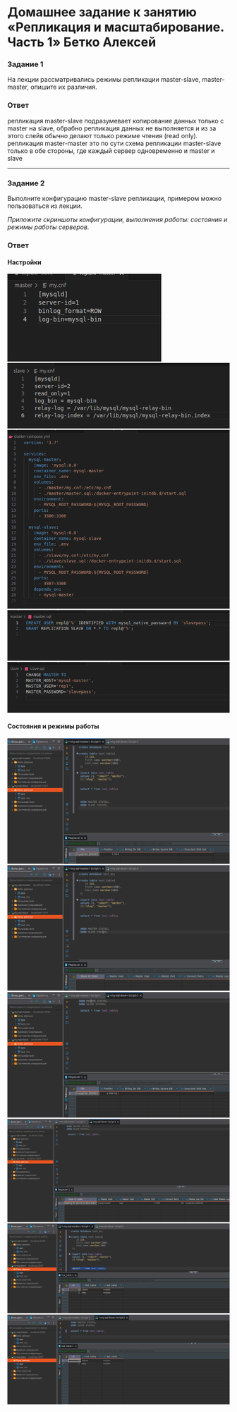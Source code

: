 # Домашнее задание к занятию «Репликация и масштабирование. Часть 1» Бетко Алексей


### Задание 1

На лекции рассматривались режимы репликации master-slave, master-master, опишите их различия.

### Ответ
репликация master-slave подразумевает копирование данных только с master на slave, обрабно репликация данных не выполняется и из за этого слейв обычно делают только режиме чтения (read only).
репликация master-master это по сути схема репликации master-slave только в обе стороны, где каждый сервер одновременно и master и slave


---

### Задание 2

Выполните конфигурацию master-slave репликации, примером можно пользоваться из лекции.

*Приложите скриншоты конфигурации, выполнения работы: состояния и режимы работы серверов.*


### Ответ
#### Настройки
<img src = "image/image1.png">
<img src = "image/image2.png">
<img src = "image/image7.png">
<img src = "image/image8.png" >
<img src = "image/image9.png" >

#### Состояния и режимы работы
<img src = "image/image3.png" >
<img src = "image/image4.png" >
<img src = "image/image5.png" >
<img src = "image/image6.png" >
<img src = "image/image10.png" >
<img src = "image/image11.png" >